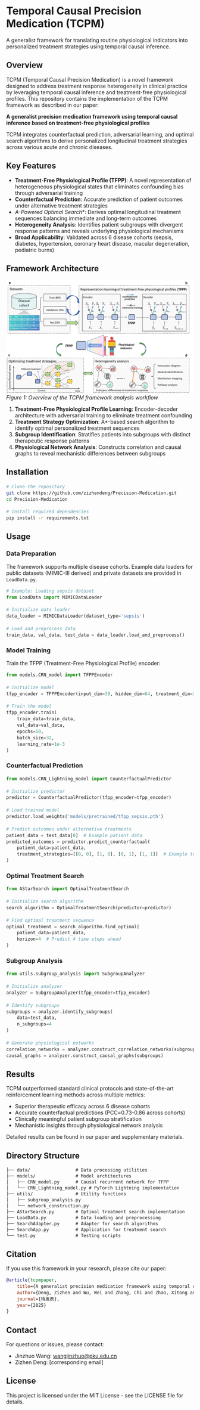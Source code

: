 # Temporal Causal Precision Medication (TCPM)

A generalist framework for translating routine physiological indicators into personalized treatment strategies using temporal causal inference.

## Overview

TCPM (Temporal Causal Precision Medication) is a novel framework designed to address treatment response heterogeneity in clinical practice by leveraging temporal causal inference and treatment-free physiological profiles. This repository contains the implementation of the TCPM framework as described in our paper:

**A generalist precision medication framework using temporal causal inference based on treatment-free physiological profiles**  

TCPM integrates counterfactual prediction, adversarial learning, and optimal search algorithms to derive personalized longitudinal treatment strategies across various acute and chronic diseases.

## Key Features

- **Treatment-Free Physiological Profile (TFPP)**: A novel representation of heterogeneous physiological states that eliminates confounding bias through adversarial training
- **Counterfactual Prediction**: Accurate prediction of patient outcomes under alternative treatment strategies
- **A*-Powered Optimal Search**: Derives optimal longitudinal treatment sequences balancing immediate and long-term outcomes
- **Heterogeneity Analysis**: Identifies patient subgroups with divergent response patterns and reveals underlying physiological mechanisms
- **Broad Applicability**: Validated across 6 disease cohorts (sepsis, diabetes, hypertension, coronary heart disease, macular degeneration, pediatric burns)

## Framework Architecture

![TCPM Framework](fig_1.png)  
*Figure 1: Overview of the TCPM framework analysis workflow*

1. **Treatment-Free Physiological Profile Learning**: Encoder-decoder architecture with adversarial training to eliminate treatment confounding
2. **Treatment Strategy Optimization**: A*-based search algorithm to identify optimal personalized treatment sequences
3. **Subgroup Identification**: Stratifies patients into subgroups with distinct therapeutic response patterns
4. **Physiological Network Analysis**: Constructs correlation and causal graphs to reveal mechanistic differences between subgroups

## Installation

```bash
# Clone the repository
git clone https://github.com/zizhendeng/Precision-Medication.git
cd Precision-Medication

# Install required dependencies
pip install -r requirements.txt
```

## Usage

### Data Preparation

The framework supports multiple disease cohorts. Example data loaders for public datasets (MIMIC-III derived) and private datasets are provided in `LoadData.py`.

```python
# Example: Loading sepsis dataset
from LoadData import MIMICDataLoader

# Initialize data loader
data_loader = MIMICDataLoader(dataset_type='sepsis')

# Load and preprocess data
train_data, val_data, test_data = data_loader.load_and_preprocess()
```

### Model Training

Train the TFPP (Treatment-Free Physiological Profile) encoder:

```python
from models.CRN_model import TFPPEncoder

# Initialize model
tfpp_encoder = TFPPEncoder(input_dim=39, hidden_dim=64, treatment_dim=2)

# Train the model
tfpp_encoder.train(
    train_data=train_data,
    val_data=val_data,
    epochs=50,
    batch_size=32,
    learning_rate=1e-3
)
```

### Counterfactual Prediction

```python
from models.CRN_Lightning_model import CounterfactualPredictor

# Initialize predictor
predictor = CounterfactualPredictor(tfpp_encoder=tfpp_encoder)

# Load trained model
predictor.load_weights('models/pretrained/tfpp_sepsis.pth')

# Predict outcomes under alternative treatments
patient_data = test_data[0]  # Example patient data
predicted_outcomes = predictor.predict_counterfactual(
    patient_data=patient_data,
    treatment_strategies=[[0, 0], [1, 0], [0, 1], [1, 1]]  # Example treatment sequences
)
```

### Optimal Treatment Search

```python
from AStarSearch import OptimalTreatmentSearch

# Initialize search algorithm
search_algorithm = OptimalTreatmentSearch(predictor=predictor)

# Find optimal treatment sequence
optimal_treatment = search_algorithm.find_optimal(
    patient_data=patient_data,
    horizon=4  # Predict 4 time steps ahead
)
```

### Subgroup Analysis

```python
from utils.subgroup_analysis import SubgroupAnalyzer

# Initialize analyzer
analyzer = SubgroupAnalyzer(tfpp_encoder=tfpp_encoder)

# Identify subgroups
subgroups = analyzer.identify_subgroups(
    data=test_data,
    n_subgroups=4
)

# Generate physiological networks
correlation_networks = analyzer.construct_correlation_networks(subgroups)
causal_graphs = analyzer.construct_causal_graphs(subgroups)
```

## Results

TCPM outperformed standard clinical protocols and state-of-the-art reinforcement learning methods across multiple metrics:

- Superior therapeutic efficacy across 6 disease cohorts
- Accurate counterfactual predictions (PCC=0.73-0.86 across cohorts)
- Clinically meaningful patient subgroup stratification
- Mechanistic insights through physiological network analysis

Detailed results can be found in our paper and supplementary materials.

## Directory Structure

```
├── data/                 # Data processing utilities
├── models/               # Model architectures
│   ├── CRN_model.py      # Causal recurrent network for TFPP
│   └── CRN_Lightning_model.py # PyTorch Lightning implementation
├── utils/                # Utility functions
│   ├── subgroup_analysis.py
│   └── network_construction.py
├── AStarSearch.py        # Optimal treatment search implementation
├── LoadData.py           # Data loading and preprocessing
├── SearchAdapter.py      # Adapter for search algorithms
├── SearchApp.py          # Application for treatment search
└── test.py               # Testing scripts
```

## Citation

If you use this framework in your research, please cite our paper:

```bibtex
@article{tcpmpaper,
    title={A generalist precision medication framework using temporal causal inference based on treatment-free physiological profiles},
    author={Deng, Zizhen and Wu, Wei and Zhang, Chi and Zhao, Xitong and Pu, Minghao and Bu, Yanbin and Liao, Yanfeng and Wang, Changguan and Yang, Jiarui and Wang, Yanni and Wang, Jinzhuo},
    journal={待发表},
    year={2025}
}
```

## Contact

For questions or issues, please contact:

- Jinzhuo Wang: wangjinzhuo@pku.edu.cn
- Zizhen Deng: [corresponding email]

## License

This project is licensed under the MIT License - see the LICENSE file for details.

